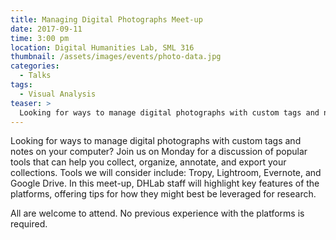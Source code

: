 ```yaml
---
title: Managing Digital Photographs Meet-up
date: 2017-09-11
time: 3:00 pm
location: Digital Humanities Lab, SML 316
thumbnail: /assets/images/events/photo-data.jpg
categories:
  - Talks
tags:
  - Visual Analysis
teaser: >
  Looking for ways to manage digital photographs with custom tags and notes on your computer? Join us on Monday for a discussion of popular tools that can help you collect, organize, annotate, and export your collections. Tools we will consider include: Tropy, Lightroom, Evernote, and Google Drive.
---
```


Looking for ways to manage digital photographs with custom tags and notes on your computer? Join us on Monday for a discussion of popular tools that can help you collect, organize, annotate, and export your collections. Tools we will consider include: Tropy, Lightroom, Evernote, and Google Drive. In this meet-up, DHLab staff will highlight key features of the platforms, offering tips for how they might best be leveraged for research.

All are welcome to attend. No previous experience with the platforms is required.